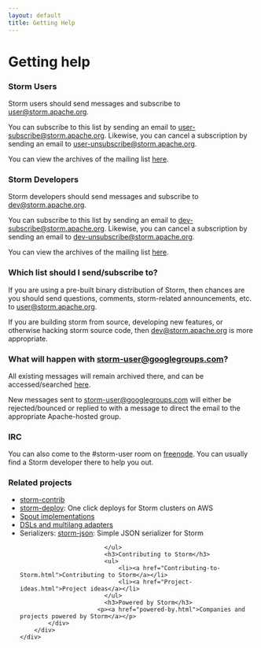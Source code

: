 ```yaml
---
layout: default
title: Getting Help
---
```

<!--Content Begin-->
<div class="content">
	<div class="container-fluid">
    <div class="row">
            <div class="col-md-12">
                <h1 class="page-title">Getting help</h1>
                    <h3>Storm Users</h3>
                            <p>Storm users should send messages and subscribe to <a href="mailto:user@storm.apache.org">user@storm.apache.org</a>.</p>
                            <p>You can subscribe to this list by sending an email to <a href="mailto:user-subscribe@storm.apache.org">user-subscribe@storm.apache.org</a>. Likewise, you can cancel a subscription by sending an email to <a href="mailto:user-unsubscribe@storm.apache.org">user-unsubscribe@storm.apache.org</a>.</p>
                            <p>You can view the archives of the mailing list <a href="http://mail-archives.apache.org/mod_mbox/storm-user/">here</a>.</p>
                            <h3>Storm Developers</h3>
                            <p>Storm developers should send messages and subscribe to <a href="mailto:dev@storm.apache.org">dev@storm.apache.org</a>.</p>
                            <p>You can subscribe to this list by sending an email to <a href="mailto:dev-subscribe@storm.apache.org">dev-subscribe@storm.apache.org</a>. Likewise, you can cancel a subscription by sending an email to <a href="mailto:dev-unsubscribe@storm.apache.org">dev-unsubscribe@storm.apache.org</a>.</p>
                            <p>You can view the archives of the mailing list <a href="http://mail-archives.apache.org/mod_mbox/storm-dev/">here</a>.</p>
                            <h3>Which list should I send/subscribe to?</h3>
                            <p>If you are using a pre-built binary distribution of Storm, then chances are you should send questions, comments, storm-related announcements, etc. to <a href="user@storm.apache.org">user@storm.apache.org</a>. </p>
                            <p>If you are building storm from source, developing new features, or otherwise hacking storm source code, then <a href="dev@storm.apache.org">dev@storm.apache.org</a> is more appropriate. </p>
                            <h3>What will happen with <a href="mailto:storm-user@googlegroups.com">storm-user@googlegroups.com</a>?</h3>
                            <p>All existing messages will remain archived there, and can be accessed/searched <a href="https://groups.google.com/forum/#!forum/storm-user">here</a>.</p>
                            <p>New messages sent to <a href="mailto:storm-user@googlegroups.com">storm-user@googlegroups.com</a> will either be rejected/bounced or replied to with a message to direct the email to the appropriate Apache-hosted group.</p>
                            <h3>IRC</h3>
                            <p>You can also come to the #storm-user room on <a href="http://freenode.net/">freenode</a>. You can usually find a Storm developer there to help you out.</p>
                            <h3>Related projects</h3>
                            <ul>
                                <li><a href="https://github.com/nathanmarz/storm-contrib">storm-contrib</a></li>
                                <li><a href="http://github.com/nathanmarz/storm-deploy">storm-deploy</a>: One click deploys for Storm clusters on AWS</li>
                                <li><a href="Spout-implementations.html">Spout implementations</a></li>
                                <li><a href="DSLs-and-multilang-adapters.html">DSLs and multilang adapters</a></li>
                                <li>Serializers: <a href="https://github.com/rapportive-oss/storm-json">storm-json</a>: Simple JSON serializer for Storm</li>
                                
                            </ul>
                            <h3>Contributing to Storm</h3>
                            <ul>
                                <li><a href="Contributing-to-Storm.html">Contributing to Storm</a></li>
                                <li><a href="Project-ideas.html">Project ideas</a></li>
                            </ul>
                            <h3>Powered by Storm</h3>
                          <p><a href="powered-by.html">Companies and projects powered by Storm</a></p>
            </div>
        </div>
    </div>
</div>
<!--Content End-->
